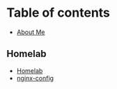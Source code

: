 # Table of contents

* [About Me](README.md)

## Homelab

* [Homelab](homelab/homelab.md)
* [nginx-config](homelab/nginx-config.md)
